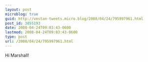 ```yaml
---
layout: post
microblog: true
guid: http://vmstan-tweets.micro.blog/2008/04/24/795997961.html
post_id: 3055193
date: 2008-04-24T09:03:43-0600
lastmod: 2008-04-24T09:03:43-0600
type: post
url: /2008/04/24/795997961.html
---
```

Hi Marshall!
